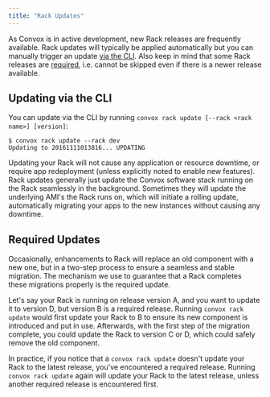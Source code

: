 ```yaml
---
title: "Rack Updates"
---
```


As Convox is in active development, new Rack releases are frequently available. Rack updates will typically be applied automatically but you can manually trigger an update [via the CLI](#via-the-cli). Also keep in mind that some Rack releases are [required](#required-updates), i.e. cannot be skipped even if there is a newer release available.

## Updating via the CLI

You can update via the CLI by running `convox rack update [--rack <rack name>] [version]`:

```
$ convox rack update --rack dev
Updating to 20161111013816... UPDATING
```

<div class="block-callout block-show-callout type-info" markdown="1">
Updating your Rack will not cause any application or resource downtime, or require app redeployment (unless explicitly noted to enable new features).  Rack updates generally just update the Convox software stack running on the Rack seamlessly in the background.  Sometimes they will update the underlying AMI's the Rack runs on, which will initiate a rolling update, automatically migrating your apps to the new instances without causing any downtime.
</div>

## Required Updates

Occasionally, enhancements to Rack will replace an old component with a new one, but in a two-step process to ensure a seamless and stable migration. The mechanism we use to guarantee that a Rack completes these migrations properly is the required update.

Let's say your Rack is running on release version A, and you want to update it to version D, but version B is a required release. Running `convox rack update` would first update your Rack to B to ensure its new component is introduced and put in use. Afterwards, with the first step of the migration complete, you could update the Rack to version C or D, which could safely remove the old component.

In practice, if you notice that a `convox rack update` doesn't update your Rack to the latest release, you've encountered a required release. Running `convox rack update` again will update your Rack to the latest release, unless another required release is encountered first.
